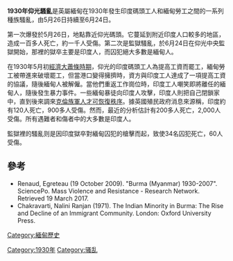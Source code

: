 **1930年仰光騷亂**是英屬緬甸在1930年發生印度碼頭工人和緬甸勞工之間的一系列種族騷亂，由5月26日持續至6月24日。

第一次爆發於5月26日，地點靠近仰光碼頭。它蔓延到附近印度人口較多的地區，造成一百多人死亡，約一千人受傷。第二次是監獄騷亂，於6月24日在仰光中央監獄開始，那裡的獄卒主要是印度人，而囚犯絕大多數是緬甸人。

在1930年5月初[經濟大蕭條時期](https://zh.wikipedia.org/wiki/經濟大蕭條 "wikilink")，仰光的印度碼頭工人為提高工資而罷工，緬甸勞工被帶進來破壞罷工，但當港口變得擁擠時，資方與印度工人達成了一項提高工資的協議，隨後緬甸人被解僱。當他們重返工作崗位時，印度工人嘲笑即將離任的緬甸人，隨後發生暴力事件。一些緬甸暴徒向印度人攻擊，印度人則把自己閉鎖家中，直到後來調來[克倫族軍人才可恢復秩序](https://zh.wikipedia.org/wiki/克倫族 "wikilink")。據英國殖民政府消息來源稱，印度約有120人死亡，900多人受傷。然而，最近的分析估計有200多人死亡，2,000人受傷。所有遇難者和傷者中的大多數是印度人。

監獄裡的騷亂则是因印度獄卒對緬甸囚犯的槍擊而起，致使34名囚犯死亡，60人受傷。

## 參考

  - Renaud, Egreteau (19 October 2009). "Burma (Myanmar) 1930-2007". SciencePo. Mass Violence and Resistance - Research Network. Retrieved 19 March 2017.
  - Chakravarti, Nalini Ranjan (1971). The Indian Minority in Burma: The Rise and Decline of an Immigrant Community. London: Oxford University Press.

[Category:緬甸歷史](https://zh.wikipedia.org/wiki/Category:緬甸歷史 "wikilink")

[Category:1930年](https://zh.wikipedia.org/wiki/Category:1930年 "wikilink") [Category:骚乱](https://zh.wikipedia.org/wiki/Category:骚乱 "wikilink")